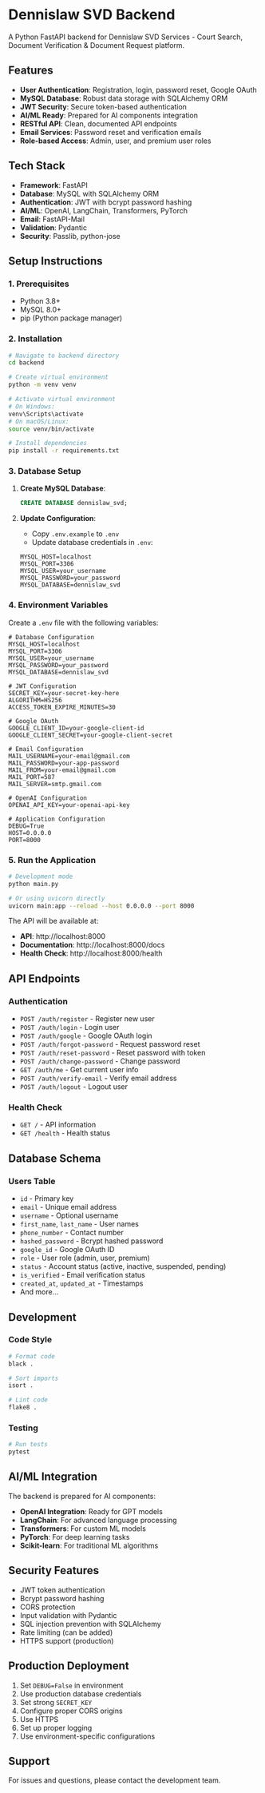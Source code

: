 # Dennislaw SVD Backend

A Python FastAPI backend for Dennislaw SVD Services - Court Search, Document Verification & Document Request platform.

## Features

- **User Authentication**: Registration, login, password reset, Google OAuth
- **MySQL Database**: Robust data storage with SQLAlchemy ORM
- **JWT Security**: Secure token-based authentication
- **AI/ML Ready**: Prepared for AI components integration
- **RESTful API**: Clean, documented API endpoints
- **Email Services**: Password reset and verification emails
- **Role-based Access**: Admin, user, and premium user roles

## Tech Stack

- **Framework**: FastAPI
- **Database**: MySQL with SQLAlchemy ORM
- **Authentication**: JWT with bcrypt password hashing
- **AI/ML**: OpenAI, LangChain, Transformers, PyTorch
- **Email**: FastAPI-Mail
- **Validation**: Pydantic
- **Security**: Passlib, python-jose

## Setup Instructions

### 1. Prerequisites

- Python 3.8+
- MySQL 8.0+
- pip (Python package manager)

### 2. Installation

```bash
# Navigate to backend directory
cd backend

# Create virtual environment
python -m venv venv

# Activate virtual environment
# On Windows:
venv\Scripts\activate
# On macOS/Linux:
source venv/bin/activate

# Install dependencies
pip install -r requirements.txt
```

### 3. Database Setup

1. **Create MySQL Database**:
   ```sql
   CREATE DATABASE dennislaw_svd;
   ```

2. **Update Configuration**:
   - Copy `.env.example` to `.env`
   - Update database credentials in `.env`:
   ```
   MYSQL_HOST=localhost
   MYSQL_PORT=3306
   MYSQL_USER=your_username
   MYSQL_PASSWORD=your_password
   MYSQL_DATABASE=dennislaw_svd
   ```

### 4. Environment Variables

Create a `.env` file with the following variables:

```env
# Database Configuration
MYSQL_HOST=localhost
MYSQL_PORT=3306
MYSQL_USER=your_username
MYSQL_PASSWORD=your_password
MYSQL_DATABASE=dennislaw_svd

# JWT Configuration
SECRET_KEY=your-secret-key-here
ALGORITHM=HS256
ACCESS_TOKEN_EXPIRE_MINUTES=30

# Google OAuth
GOOGLE_CLIENT_ID=your-google-client-id
GOOGLE_CLIENT_SECRET=your-google-client-secret

# Email Configuration
MAIL_USERNAME=your-email@gmail.com
MAIL_PASSWORD=your-app-password
MAIL_FROM=your-email@gmail.com
MAIL_PORT=587
MAIL_SERVER=smtp.gmail.com

# OpenAI Configuration
OPENAI_API_KEY=your-openai-api-key

# Application Configuration
DEBUG=True
HOST=0.0.0.0
PORT=8000
```

### 5. Run the Application

```bash
# Development mode
python main.py

# Or using uvicorn directly
uvicorn main:app --reload --host 0.0.0.0 --port 8000
```

The API will be available at:
- **API**: http://localhost:8000
- **Documentation**: http://localhost:8000/docs
- **Health Check**: http://localhost:8000/health

## API Endpoints

### Authentication
- `POST /auth/register` - Register new user
- `POST /auth/login` - Login user
- `POST /auth/google` - Google OAuth login
- `POST /auth/forgot-password` - Request password reset
- `POST /auth/reset-password` - Reset password with token
- `POST /auth/change-password` - Change password
- `GET /auth/me` - Get current user info
- `POST /auth/verify-email` - Verify email address
- `POST /auth/logout` - Logout user

### Health Check
- `GET /` - API information
- `GET /health` - Health status

## Database Schema

### Users Table
- `id` - Primary key
- `email` - Unique email address
- `username` - Optional username
- `first_name`, `last_name` - User names
- `phone_number` - Contact number
- `hashed_password` - Bcrypt hashed password
- `google_id` - Google OAuth ID
- `role` - User role (admin, user, premium)
- `status` - Account status (active, inactive, suspended, pending)
- `is_verified` - Email verification status
- `created_at`, `updated_at` - Timestamps
- And more...

## Development

### Code Style
```bash
# Format code
black .

# Sort imports
isort .

# Lint code
flake8 .
```

### Testing
```bash
# Run tests
pytest
```

## AI/ML Integration

The backend is prepared for AI components:

- **OpenAI Integration**: Ready for GPT models
- **LangChain**: For advanced language processing
- **Transformers**: For custom ML models
- **PyTorch**: For deep learning tasks
- **Scikit-learn**: For traditional ML algorithms

## Security Features

- JWT token authentication
- Bcrypt password hashing
- CORS protection
- Input validation with Pydantic
- SQL injection prevention with SQLAlchemy
- Rate limiting (can be added)
- HTTPS support (production)

## Production Deployment

1. Set `DEBUG=False` in environment
2. Use production database credentials
3. Set strong `SECRET_KEY`
4. Configure proper CORS origins
5. Use HTTPS
6. Set up proper logging
7. Use environment-specific configurations

## Support

For issues and questions, please contact the development team.
